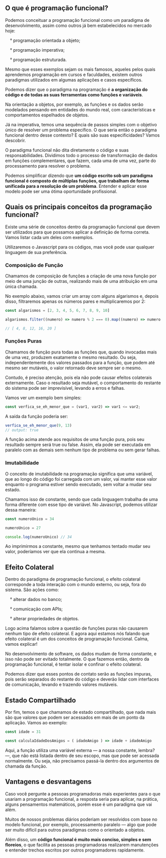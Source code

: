## O que é programação funcional?

Podemos conceituar a programação funcional como um paradigma de desenvolvimento, assim como outros já bem estabelecidos no mercado hoje:

&nbsp; &nbsp; ° programação orientada a objeto;

&nbsp; &nbsp; ° programação imperativa;

&nbsp; &nbsp; ° programação estruturada.

Mesmo que esses exemplos sejam os mais famosos, aqueles pelos quais aprendemos programação em cursos e faculdades, existem outros paradigmas utilizados em algumas aplicações e casos específicos.

Podemos dizer que o paradigma na programação é **a organização do código e de todas as suas ferramentas como funções e variáveis**.

Na orientação a objetos, por exemplo, as funções e os dados serão modelados pensando em entidades do mundo real, com características e comportamentos espelhados de objetos.

Já na imperativa, temos uma sequência de passos simples com o objetivo único de resolver um problema específico.﻿ O que seria então o paradigma funcional dentro desse contexto? E quais são suas especificidades? Vamos descobrir.

O paradigma funcional não dita diretamente o código e suas responsabilidades. Dividimos todo o processo de transformação de dados em funções complementares, que fazem, cada uma de uma vez, parte do processamento para resolver o problema.

Podemos simplificar dizendo que **um código escrito sob um paradigma funcional é composto de múltiplas funções, que trabalham de forma unificada para a resolução de um problema**. Entender e aplicar esse modelo pode ser uma ótima oportunidade profissional.

## Quais os principais conceitos da programação funcional?

Existe uma série de conceitos dentro da programação funcional que devem ser utilizados para que possamos aplicar a definição de forma correta. Vamos listar cada um deles com exemplos.

Utilizaremos o Javascript para os códigos, mas você pode usar qualquer linguagem de sua preferência.

### Composição de Função

Chamamos de composição de funções a criação de uma nova função por meio de uma junção de outras, realizando mais de uma atribuição em uma única chamada.

No exemplo abaixo, vamos criar um array com alguns algarismos e, depois disso, filtraremos apenas os números pares e multiplicaremos por 2:

```js
const algarismos = [2, 3, 4, 5, 6, 7, 8, 9, 10]

algarismos.filter((numero) => numero % 2 === 0).map((numero) => numero * 2) 

// [ 4, 8, 12, 16, 20 ]
```

### Funções Puras

Chamamos de função pura todas as funções que, quando invocadas mais de uma vez, produzem exatamente o mesmo resultado. Ou seja, independentemente dos valores passados para a função, que podem até mesmo ser mutáveis, o valor retornado deve sempre ser o mesmo.

Contudo, é preciso atenção, pois ela não pode causar efeitos colaterais externamente. Caso o resultado seja mutável, o comportamento do restante do sistema pode ser imprevisível, levando a erros e falhas.

Vamos ver um exemplo bem simples:

```js
const verfica_se_eh_menor_que = (var1, var2) => var1 <= var2;
```

A saída da função poderia ser:

```js
verfica_se_eh_menor_que(9, 13) 
// output: true
```

A função acima atende aos requisitos de uma função pura, pois seu resultado sempre será true ou false. Assim, ela pode ser executada em paralelo com as demais sem nenhum tipo de problema ou sem gerar falhas.

### Imutabilidade

O conceito de imutabilidade na programação significa que uma variável, que ao longo do código foi carregada com um valor, vai manter esse valor enquanto o programa estiver sendo executado, sem voltar a mudar seu estado.

Chamamos isso de constante, sendo que cada linguagem trabalha de uma forma diferente com esse tipo de variável. No Javascript, podemos utilizar dessa maneira:

```js
const numeroUnico = 34

numeroUnico = 27

console.log(numeroUnico) // 34
```

Ao imprimirmos a constante, mesmo que tenhamos tentado mudar seu valor, poderíamos ver que ela continua a mesma.

## Efeito Colateral

Dentro do paradigma de programação funcional, o efeito colateral corresponde a toda interação com o mundo externo, ou seja, fora do sistema. São ações como:

&nbsp; &nbsp; ° alterar dados no banco;

&nbsp; &nbsp; ° comunicação com APIs;

&nbsp; &nbsp; ° alterar propriedades de objetos.

Logo acima falamos sobre a questão de funções puras não causarem nenhum tipo de efeito colateral. E agora aqui estamos nós falando que efeito colateral é um dos conceitos de programação funcional. Calma, vamos explicar!

No desenvolvimento de software, os dados mudam de forma constante, e isso não pode ser evitado totalmente. O que fazemos então, dentro da programação funcional, é tentar isolar e confinar o efeito colateral.

Podemos dizer que esses pontos de contato serão as funções impuras, pois serão separados do restante do código e deverão lidar com interfaces de comunicação, levando e trazendo valores mutáveis.

## Estado Compartilhado

Por fim, temos o que chamamos de estado compartilhado, que nada mais são que valores que podem ser acessados em mais de um ponto da aplicação. Vamos ao exemplo:

```js
const idade = 31

const calculaIdadeDosAmigos = ( idadeAmigo ) => idade + idadeAmigo
```

Aqui, a função utiliza uma variável externa — a nossa constante, lembra? —, que não está listada dentro de seu escopo, mas que pode ser acessada normalmente. Ou seja, não precisamos passá-la dentro dos argumentos de chamada da função.

## Vantagens e desvantagens

Caso você pergunte a pessoas programadoras mais experientes para o que usariam a programação funcional, a resposta seria para aplicar, na prática, alguns pensamentos matemáticos, porém esse é um paradigma que vai além.

Muitos de nossos problemas diários poderiam ser resolvidos com base no modelo funcional, por exemplo, processamento paralelo — algo que pode ser muito difícil para outros paradigmas como o orientado a objetos.

Além disso, um **código funcional é muito mais conciso, simples e sem floreios**, o que facilita as pessoas programadoras realizarem manutenções e entender trechos escritos por outros programadores rapidamente.
